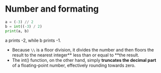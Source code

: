 # Number and formating
```python
a = (-3) // 2
b = int((-3) / 2)
print(a, b)
```
a prints -2, while b prints -1. 
- Because `\\` is a floor division, it divides the number and then floors the result to the nearest integer** less than or equal to **the result.
- The int() function, on the other hand, simply **truncates the decimal part** of a floating-point number, effectively rounding towards zero.